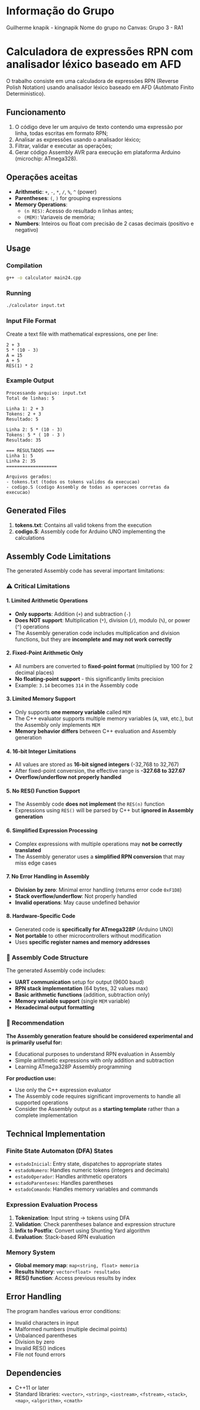 # Informação do Grupo
Guilherme knapik - kingnapik
Nome do grupo no Canvas: Grupo 3 - RA1


# Calculadora de expressões RPN com analisador léxico baseado em AFD
O trabalho consiste em uma calculadora de expressões RPN (Reverse Polish Notation) usando analisador léxico baseado em AFD (Autômato Finito Deterministico).

## Funcionamento
1. O código deve ler um arquivo de texto contendo uma expressão por linha, todas escritas em formato RPN;
2. Analisar as expressões usando o analisador léxico;
3. Filtrar, validar e executar as operações;
4. Gerar código Assembly AVR para execução em plataforma Arduino (microchip: ATmega328).

## Operações aceitas

- **Arithmetic**: `+`, `-`, `*`, `/`, `%`, `^` (power)
- **Parentheses**: `(`, `)` for grouping expressions
- **Memory Operations**: 
  - `(n RES)`: Acesso do resultado n linhas antes;
  - `(MEM)`: Variaveis de memória;
- **Numbers**: Inteiros ou float com precisão de 2 casas decimais (positivo e negativo)

## Usage

### Compilation
```bash
g++ -o calculator main24.cpp
```

### Running
```bash
./calculator input.txt
```

### Input File Format
Create a text file with mathematical expressions, one per line:
```
2 + 3
5 * (10 - 3)
A = 15
A + 5
RES(1) * 2
```

### Example Output
```
Processando arquivo: input.txt
Total de linhas: 5

Linha 1: 2 + 3
Tokens: 2 + 3
Resultado: 5

Linha 2: 5 * (10 - 3)
Tokens: 5 * ( 10 - 3 )
Resultado: 35

=== RESULTADOS ===
Linha 1: 5
Linha 2: 35
===================

Arquivos gerados:
- tokens.txt (todos os tokens validos da execucao)
- codigo.S (codigo Assembly de todas as operacoes corretas da execucao)
```

## Generated Files

1. **tokens.txt**: Contains all valid tokens from the execution
2. **codigo.S**: Assembly code for Arduino UNO implementing the calculations

## Assembly Code Limitations

The generated Assembly code has several important limitations:

### ⚠️ **Critical Limitations**

#### 1. **Limited Arithmetic Operations**
- **Only supports**: Addition (`+`) and subtraction (`-`)
- **Does NOT support**: Multiplication (`*`), division (`/`), modulo (`%`), or power (`^`) operations
- The Assembly generation code includes multiplication and division functions, but they are **incomplete and may not work correctly**

#### 2. **Fixed-Point Arithmetic Only**
- All numbers are converted to **fixed-point format** (multiplied by 100 for 2 decimal places)
- **No floating-point support** - this significantly limits precision
- Example: `3.14` becomes `314` in the Assembly code

#### 3. **Limited Memory Support**
- Only supports **one memory variable** called `MEM`
- The C++ evaluator supports multiple memory variables (`A`, `VAR`, etc.), but the Assembly only implements `MEM`
- **Memory behavior differs** between C++ evaluation and Assembly generation

#### 4. **16-bit Integer Limitations**
- All values are stored as **16-bit signed integers** (-32,768 to 32,767)
- After fixed-point conversion, the effective range is **-327.68 to 327.67**
- **Overflow/underflow not properly handled**

#### 5. **No RES() Function Support**
- The Assembly code **does not implement** the `RES(n)` function
- Expressions using `RES()` will be parsed by C++ but **ignored in Assembly generation**

#### 6. **Simplified Expression Processing**
- Complex expressions with multiple operations may **not be correctly translated**
- The Assembly generator uses a **simplified RPN conversion** that may miss edge cases

#### 7. **No Error Handling in Assembly**
- **Division by zero**: Minimal error handling (returns error code `0xF1D8`)
- **Stack overflow/underflow**: Not properly handled
- **Invalid operations**: May cause undefined behavior

#### 8. **Hardware-Specific Code**
- Generated code is **specifically for ATmega328P** (Arduino UNO)
- **Not portable** to other microcontrollers without modification
- Uses **specific register names and memory addresses**

### 🔧 **Assembly Code Structure**

The generated Assembly code includes:
- **UART communication** setup for output (9600 baud)
- **RPN stack implementation** (64 bytes, 32 values max)
- **Basic arithmetic functions** (addition, subtraction only)
- **Memory variable support** (single `MEM` variable)
- **Hexadecimal output formatting**

### 📝 **Recommendation**

**The Assembly generation feature should be considered experimental and is primarily useful for:**
- Educational purposes to understand RPN evaluation in Assembly
- Simple arithmetic expressions with only addition and subtraction
- Learning ATmega328P Assembly programming

**For production use:**
- Use only the C++ expression evaluator
- The Assembly code requires significant improvements to handle all supported operations
- Consider the Assembly output as a **starting template** rather than a complete implementation

## Technical Implementation

### Finite State Automaton (DFA) States
- `estadoInicial`: Entry state, dispatches to appropriate states
- `estadoNumero`: Handles numeric tokens (integers and decimals)
- `estadoOperador`: Handles arithmetic operators
- `estadoParenteses`: Handles parentheses
- `estadoComando`: Handles memory variables and commands

### Expression Evaluation Process
1. **Tokenization**: Input string → tokens using DFA
2. **Validation**: Check parentheses balance and expression structure
3. **Infix to Postfix**: Convert using Shunting Yard algorithm
4. **Evaluation**: Stack-based RPN evaluation

### Memory System
- **Global memory map**: `map<string, float> memoria`
- **Results history**: `vector<float> resultados`
- **RES() function**: Access previous results by index

## Error Handling

The program handles various error conditions:
- Invalid characters in input
- Malformed numbers (multiple decimal points)
- Unbalanced parentheses
- Division by zero
- Invalid RES() indices
- File not found errors

## Dependencies

- C++11 or later
- Standard libraries: `<vector>`, `<string>`, `<iostream>`, `<fstream>`, `<stack>`, `<map>`, `<algorithm>`, `<cmath>`
